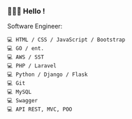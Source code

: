 ### 👋👋👋 Hello !

<!--
**marianovanini/marianovanini** is a ✨ _special_ ✨ repository because its `README.md` (this file) appears on your GitHub profile.

Here are some ideas to get you started:

- 🔭 I’m currently working on ...
- 🌱 I’m currently learning ...
- 👯 I’m looking to collaborate on ...
- 🤔 I’m looking for help with ...
- 💬 Ask me about ...
- 📫 How to reach me: ...
- 😄 Pronouns: ...
- ⚡ Fun fact: ...
-->

Software Engineer:

    💻 HTML / CSS / JavaScript / Bootstrap
    💻 GO / ent.
    💻 AWS / SST
    💻 PHP / Laravel
    💻 Python / Django / Flask
    💻 Git
    💻 MySQL
    💻 Swagger
    💻 API REST, MVC, POO

